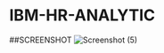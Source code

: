 # IBM-HR-ANALYTIC
##SCREENSHOT
![Screenshot (5)](https://github.com/user-attachments/assets/1244b561-fffa-4b55-99fe-9ba49f3d8dd0)
